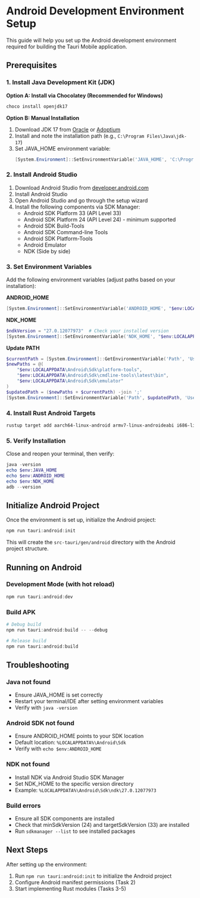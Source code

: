 # Android Development Environment Setup

This guide will help you set up the Android development environment required for building the Tauri Mobile application.

## Prerequisites

### 1. Install Java Development Kit (JDK)

**Option A: Install via Chocolatey (Recommended for Windows)**
```powershell
choco install openjdk17
```

**Option B: Manual Installation**
1. Download JDK 17 from [Oracle](https://www.oracle.com/java/technologies/downloads/#java17) or [Adoptium](https://adoptium.net/)
2. Install and note the installation path (e.g., `C:\Program Files\Java\jdk-17`)
3. Set JAVA_HOME environment variable:
   ```powershell
   [System.Environment]::SetEnvironmentVariable('JAVA_HOME', 'C:\Program Files\Java\jdk-17', 'Machine')
   ```

### 2. Install Android Studio

1. Download Android Studio from [developer.android.com](https://developer.android.com/studio)
2. Install Android Studio
3. Open Android Studio and go through the setup wizard
4. Install the following components via SDK Manager:
   - Android SDK Platform 33 (API Level 33)
   - Android SDK Platform 24 (API Level 24) - minimum supported
   - Android SDK Build-Tools
   - Android SDK Command-line Tools
   - Android SDK Platform-Tools
   - Android Emulator
   - NDK (Side by side)

### 3. Set Environment Variables

Add the following environment variables (adjust paths based on your installation):

**ANDROID_HOME**
```powershell
[System.Environment]::SetEnvironmentVariable('ANDROID_HOME', "$env:LOCALAPPDATA\Android\Sdk", 'User')
```

**NDK_HOME**
```powershell
$ndkVersion = "27.0.12077973"  # Check your installed version
[System.Environment]::SetEnvironmentVariable('NDK_HOME', "$env:LOCALAPPDATA\Android\Sdk\ndk\$ndkVersion", 'User')
```

**Update PATH**
```powershell
$currentPath = [System.Environment]::GetEnvironmentVariable('Path', 'User')
$newPaths = @(
    "$env:LOCALAPPDATA\Android\Sdk\platform-tools",
    "$env:LOCALAPPDATA\Android\Sdk\cmdline-tools\latest\bin",
    "$env:LOCALAPPDATA\Android\Sdk\emulator"
)
$updatedPath = ($newPaths + $currentPath) -join ';'
[System.Environment]::SetEnvironmentVariable('Path', $updatedPath, 'User')
```

### 4. Install Rust Android Targets

```powershell
rustup target add aarch64-linux-android armv7-linux-androideabi i686-linux-android x86_64-linux-android
```

### 5. Verify Installation

Close and reopen your terminal, then verify:

```powershell
java -version
echo $env:JAVA_HOME
echo $env:ANDROID_HOME
echo $env:NDK_HOME
adb --version
```

## Initialize Android Project

Once the environment is set up, initialize the Android project:

```powershell
npm run tauri:android:init
```

This will create the `src-tauri/gen/android` directory with the Android project structure.

## Running on Android

### Development Mode (with hot reload)
```powershell
npm run tauri:android:dev
```

### Build APK
```powershell
# Debug build
npm run tauri:android:build -- --debug

# Release build
npm run tauri:android:build
```

## Troubleshooting

### Java not found
- Ensure JAVA_HOME is set correctly
- Restart your terminal/IDE after setting environment variables
- Verify with `java -version`

### Android SDK not found
- Ensure ANDROID_HOME points to your SDK location
- Default location: `%LOCALAPPDATA%\Android\Sdk`
- Verify with `echo $env:ANDROID_HOME`

### NDK not found
- Install NDK via Android Studio SDK Manager
- Set NDK_HOME to the specific version directory
- Example: `%LOCALAPPDATA%\Android\Sdk\ndk\27.0.12077973`

### Build errors
- Ensure all SDK components are installed
- Check that minSdkVersion (24) and targetSdkVersion (33) are installed
- Run `sdkmanager --list` to see installed packages

## Next Steps

After setting up the environment:
1. Run `npm run tauri:android:init` to initialize the Android project
2. Configure Android manifest permissions (Task 2)
3. Start implementing Rust modules (Tasks 3-5)
